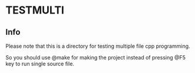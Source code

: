 # TESTMULTI

## Info

Please note that this is a directory for testing multiple file cpp programming.

So you should use @make for making the project instead of pressing @F5 key to run single source file.
